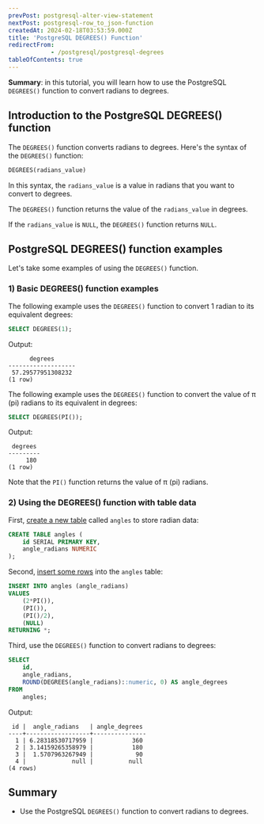 ```yaml
---
prevPost: postgresql-alter-view-statement
nextPost: postgresql-row_to_json-function
createdAt: 2024-02-18T03:53:59.000Z
title: 'PostgreSQL DEGREES() Function'
redirectFrom: 
            - /postgresql/postgresql-degrees
tableOfContents: true
---
```



**Summary**: in this tutorial, you will learn how to use the PostgreSQL `DEGREES()` function to convert radians to degrees.

## Introduction to the PostgreSQL DEGREES() function

The `DEGREES()` function converts radians to degrees. Here's the syntax of the `DEGREES()` function:

```sql
DEGREES(radians_value)
```

In this syntax, the `radians_value` is a value in radians that you want to convert to degrees.

The `DEGREES()` function returns the value of the `radians_value` in degrees.

If the `radians_value` is `NULL`, the `DEGREES()` function returns `NULL`.

## PostgreSQL DEGREES() function examples

Let's take some examples of using the `DEGREES()` function.

### 1) Basic DEGREES() function examples

The following example uses the `DEGREES()` function to convert 1 radian to its equivalent degrees:

```sql
SELECT DEGREES(1);
```

Output:

```
      degrees
-------------------
 57.29577951308232
(1 row)
```

The following example uses the `DEGREES()` function to convert the value of π (pi) radians to its equivalent in degrees:

```sql
SELECT DEGREES(PI());
```

Output:

```
 degrees
---------
     180
(1 row)
```

Note that the `PI()` function returns the value of π (pi) radians.

### 2) Using the DEGREES() function with table data

First, [create a new table](/postgresql/postgresql-create-table) called `angles` to store radian data:

```sql
CREATE TABLE angles (
    id SERIAL PRIMARY KEY,
    angle_radians NUMERIC
);
```

Second, [insert some rows](/postgresql/postgresql-insert) into the `angles` table:

```sql
INSERT INTO angles (angle_radians)
VALUES
    (2*PI()),
    (PI()),
    (PI()/2),
    (NULL)
RETURNING *;
```

Third, use the `DEGREES()` function to convert radians to degrees:

```sql
SELECT
    id,
    angle_radians,
    ROUND(DEGREES(angle_radians)::numeric, 0) AS angle_degrees
FROM
    angles;
```

Output:

```
 id |  angle_radians   | angle_degrees
----+------------------+---------------
  1 | 6.28318530717959 |           360
  2 | 3.14159265358979 |           180
  3 |  1.5707963267949 |            90
  4 |             null |          null
(4 rows)
```

## Summary

- Use the PostgreSQL `DEGREES()` function to convert radians to degrees.
